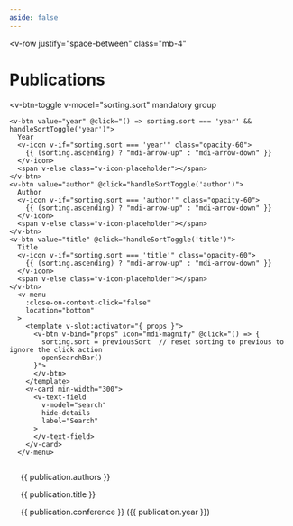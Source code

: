 ```yaml
---
aside: false
---
```


<script setup>
import { ref, onMounted, computed, watch } from 'vue'

const SORT_OPTIONS = {
  sort: ["year", "author", "title", "conference"],
  ascending: false  // boolean for ascending/descending order, true = ascending
}

const publications = ref([])

const sorting = ref({
  sort: "author",
  ascending: false
})

const previousSort = ref("author")

const search = ref("")
const searchOpen = ref(false)

// helper
function sortByAuthor(a, b, order) {
  const aFirstAuthor = a.authors.split(',')[0]
  const bFirstAuthor = b.authors.split(',')[0]
  const aLastName = aFirstAuthor.split(' ').pop()
  const bLastName = bFirstAuthor.split(' ').pop()
  return aLastName.localeCompare(bLastName) * order
}

const sortedPublications = computed(() => {
  // filter search string first
  let filteredPubs = [...publications.value]
  if (search.value !== "") {
    filteredPubs = filteredPubs.filter((p) => p.title.toLowerCase().includes(search.value.toLowerCase()))
  }

  return filteredPubs.sort((a, b) => {
    const sortKey = sorting.value.sort
    const order = sorting.value.ascending ? 1 : -1

    if (sortKey === "year") {
      if (a.year !== b.year) {
        return (b.year - a.year) * order
      }
      return sortByAuthor(a, b, 1)
    }

    if (sortKey === "author") {
      return sortByAuthor(a, b, order)
    }

    if (sortKey === "title") {
      return a.title.localeCompare(b.title) * order
    }

    if (sortKey === "conference") {
      return a.conference.localeCompare(b.conference) * order
    }

    return 0
  })
})

function handleSortToggle(v) {
  if (previousSort.value === v) {
    sorting.value.ascending = !sorting.value.ascending
  } else {
    previousSort.value = v
    sorting.value.ascending = false
  }
}

function openSearchBar() {
  searchOpen.value = true
}

onMounted(async () => {
  const response = await fetch('/assets/publications.json')
  publications.value = await response.json()
})
</script>

<style>
.publication {
  display: flex;
  flex-direction: row;
  margin-bottom: 20px;
}

.publication img {
  max-width: 150px;
  height: auto; /* Maintain aspect ratio */
  margin-right: 20px;
  object-fit: contain; /* Ensure the image fits within the container while maintaining aspect ratio */
}

.publication-info {
  flex: 1;
}

@media (max-width: 768px) {
  .publication {
    flex-direction: column;
  }

  .publication img {
    margin-right: 0;
    margin-bottom: 10px;
  }
}

.v-icon-placeholder {
  width: 16px; /* Width of the icon */
  height: 16px; /* Height of the icon */
  display: inline-block;
}
</style>

<v-row
  justify="space-between"
  class="mb-4"
>

# Publications

  <v-btn-toggle
    v-model="sorting.sort"
    mandatory
    group
  >
    <v-btn value="year" @click="() => sorting.sort === 'year' && handleSortToggle('year')">
      Year
      <v-icon v-if="sorting.sort === 'year'" class="opacity-60">
        {{ (sorting.ascending) ? "mdi-arrow-up" : "mdi-arrow-down" }}
      </v-icon>
      <span v-else class="v-icon-placeholder"></span>
    </v-btn>
    <v-btn value="author" @click="handleSortToggle('author')">
      Author
      <v-icon v-if="sorting.sort === 'author'" class="opacity-60">
        {{ (sorting.ascending) ? "mdi-arrow-up" : "mdi-arrow-down" }}
      </v-icon>
      <span v-else class="v-icon-placeholder"></span>
    </v-btn>
    <v-btn value="title" @click="handleSortToggle('title')">
      Title
      <v-icon v-if="sorting.sort === 'title'" class="opacity-60">
        {{ (sorting.ascending) ? "mdi-arrow-up" : "mdi-arrow-down" }}
      </v-icon>
      <span v-else class="v-icon-placeholder"></span>
    </v-btn>
      <v-menu 
        :close-on-content-click="false"
        location="bottom"
      >
        <template v-slot:activator="{ props }">
          <v-btn v-bind="props" icon="mdi-magnify" @click="() => {
            sorting.sort = previousSort  // reset sorting to previous to ignore the click action
            openSearchBar()
          }">
          </v-btn>
        </template>
        <v-card min-width="300">
          <v-text-field
            v-model="search"
            hide-details
            label="Search"
          >
          </v-text-field>
        </v-card>
      </v-menu>
  </v-btn-toggle>
</v-row>

<div class="container">
  <div v-for="publication in sortedPublications" :key="publication.title" class="publication">
    <img v-if="publication.image" :src="`../assets/images/publications/${publication.image.src}`" :alt="publication.image.alt">
    <div class="publication-info">
      <p>{{ publication.authors }}</p>
      <a :href="publication.link" target="_blank">{{ publication.title }}</a>
      <p>{{ publication.conference }} ({{ publication.year }})</p>
    </div>
  </div>
</div>